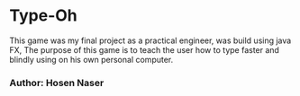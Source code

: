 # Type-Oh
This game was my final project as a practical engineer, was build using java FX,
The purpose of this game is to teach the user how to type faster and blindly using on his own personal computer.

### Author: Hosen Naser
